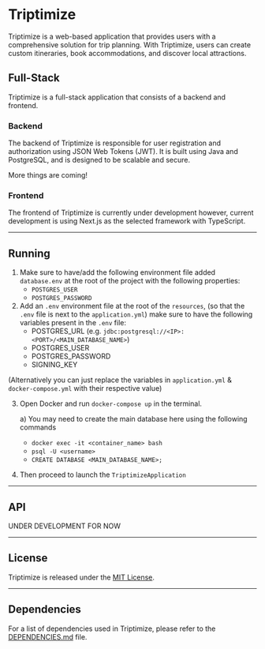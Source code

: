 # Triptimize

Triptimize is a web-based application that provides users with a comprehensive solution for trip
planning. With Triptimize, users can create custom itineraries, book accommodations, and discover
local attractions.

## Full-Stack

Triptimize is a full-stack application that consists of a backend and frontend.

### Backend

The backend of Triptimize is responsible for user registration and authorization using JSON Web
Tokens (JWT). It is built using Java and PostgreSQL, and is designed to be scalable and secure.

More things are coming!

### Frontend

The frontend of Triptimize is currently under development however, current development is using Next.js 
as the selected framework with TypeScript.

---

## Running

1. Make sure to have/add the following environment file added `database.env` at the root of the
   project with the following properties:
    * `POSTGRES_USER`
    * `POSTGRES_PASSWORD`
2. Add an `.env` environment file at the root of the `resources`, (so that the `.env` file is next to the `application.yml`) 
   make sure to have the following variables present in the `.env` file:
   * POSTGRES_URL (e.g. `jdbc:postgresql://<IP>:<PORT>/<MAIN_DATABASE_NAME>`)
   * POSTGRES_USER
   * POSTGRES_PASSWORD
   * SIGNING_KEY
   
(Alternatively you can just replace the variables in `application.yml` & `docker-compose.yml` with their respective value)

3. Open Docker and run `docker-compose up` in the terminal.
   
   a) You may need to create the main database here using the following commands
     * `docker exec -it <container_name> bash`
     * `psql -U <username>`
     * `CREATE DATABASE <MAIN_DATABASE_NAME>;`
4. Then proceed to launch the `TriptimizeApplication`
   
---

## API

UNDER DEVELOPMENT FOR NOW

---

## License

Triptimize is released under
the [MIT License](https://github.com/BeastlyMC956/Triptimize/blob/master/LICENSE.md).

---

## Dependencies

For a list of dependencies used in Triptimize, please refer to the [DEPENDENCIES.md](https://github.com/BeastlyMC956/Triptimize/blob/master/DEPENDENCIES.md) file.
